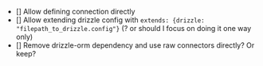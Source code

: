 - [] Allow defining connection directly
- [] Allow extending drizzle config with `extends: {drizzle: "filepath_to_drizzle.config"}` (? or should I focus on doing it one way only)
- [] Remove drizzle-orm dependency and use raw connectors directly? Or keep?